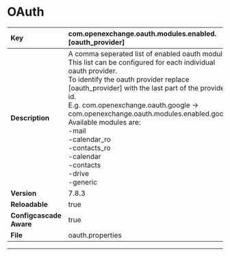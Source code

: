# OAuth

| __Key__ | com.openexchange.oauth.modules.enabled.[oauth_provider] |
|:----------------|:--------|
| __Description__ | A comma seperated list of enabled oauth modules. <br>This list can be configured for each individual oauth provider. <br>To identify the oauth provider replace [oauth_provider] with the last part of the provider id.<br>E.g. com.openexchange.oauth.google -> com.openexchange.oauth.modules.enabled.google<br>Available modules are:<br> -mail<br> -calendar_ro<br> -contacts_ro<br> -calendar<br> -contacts<br> -drive<br> -generic <br> |
| __Version__ | 7.8.3 |
| __Reloadable__ | true |
| __Configcascade Aware__ | true |
| __File__ | oauth.properties |

---
